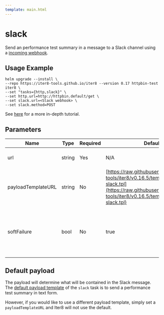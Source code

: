 ```yaml
---
template: main.html
---
```


# slack

Send an performance test summary in a message to a Slack channel using a [incoming webhook](https://api.slack.com/messaging/webhooks). 

## Usage Example

```shell
helm upgrade --install \
--repo https://iter8-tools.github.io/iter8 --version 0.17 httpbin-test iter8 \
--set "tasks={http,slack}" \
--set http.url=http://httpbin.default/get \
--set slack.url=<Slack webhook> \
--set slack.method=POST
```

See [here](../../tutorials/integrations/slack.md#use-iter8-to-send-a-message-to-a-slack-channel) for a more in-depth tutorial.

## Parameters

| Name | Type | Required | Default value | Description |
| ---- | ---- | -------- | ------------- | ----------- |
| url | string | Yes | N/A | URL to the Slack webhook |
| payloadTemplateURL | string | No | [https://raw.githubusercontent.com/iter8-tools/iter8/v0.16.5/templates/notify/_payload-slack.tpl](https://raw.githubusercontent.com/iter8-tools/iter8/v0.16.5/templates/notify/_payload-slack.tpl) | URL to a payload template |
| softFailure | bool | No | true | Indicates the performance test should not fail if the task cannot successfully send the request |

## Default payload

The payload will determine what will be contained in the Slack message. The [default payload template](https://raw.githubusercontent.com/iter8-tools/iter8/v0.16.5/templates/notify/_payload-slack.tpl) of the `slack` task is to send a performance test summary in text form.

However, if you would like to use a different payload template, simply set a `payloadTemplateURL` and Iter8 will not use the default.